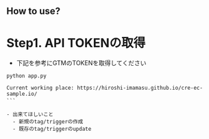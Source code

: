 ## How to use? 

# Step1. API TOKENの取得
- 下記を参考にGTMのTOKENを取得してください




```
python app.py
```


```
Current working place: https://hiroshi-imamasu.github.io/cre-ec-sample.io/
```　

- 出来てほしいこと
  - 新規のtag/triggerの作成
  - 既存のtag/triggerのupdate
